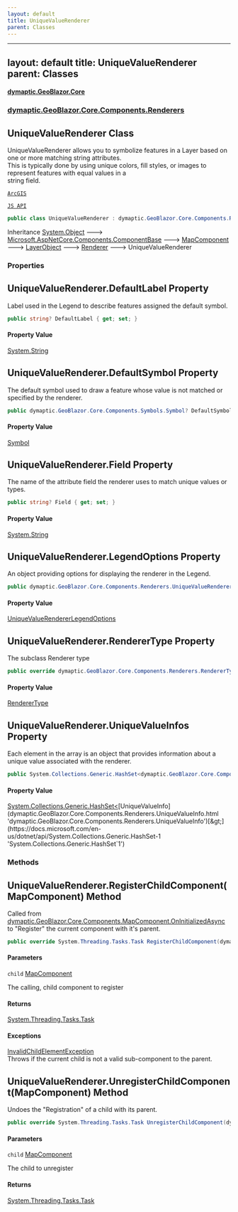 ```yaml
---
layout: default
title: UniqueValueRenderer
parent: Classes
---
```

---
layout: default
title: UniqueValueRenderer
parent: Classes
---
#### [dymaptic.GeoBlazor.Core](index.html 'index')
### [dymaptic.GeoBlazor.Core.Components.Renderers](index.html#dymaptic.GeoBlazor.Core.Components.Renderers 'dymaptic.GeoBlazor.Core.Components.Renderers')

## UniqueValueRenderer Class

UniqueValueRenderer allows you to symbolize features in a Layer based on one or more matching string attributes.  
This is typically done by using unique colors, fill styles, or images to represent features with equal values in a  
string field.  
<a target="_blank" href="https://developers.arcgis.com/javascript/latest/api-reference/esri-renderers-UniqueValueRenderer.html">  
    ArcGIS  
    JS API  
</a>

```csharp
public class UniqueValueRenderer : dymaptic.GeoBlazor.Core.Components.Renderers.Renderer
```

Inheritance [System.Object](https://docs.microsoft.com/en-us/dotnet/api/System.Object 'System.Object') &#129106; [Microsoft.AspNetCore.Components.ComponentBase](https://docs.microsoft.com/en-us/dotnet/api/Microsoft.AspNetCore.Components.ComponentBase 'Microsoft.AspNetCore.Components.ComponentBase') &#129106; [MapComponent](dymaptic.GeoBlazor.Core.Components.MapComponent.html 'dymaptic.GeoBlazor.Core.Components.MapComponent') &#129106; [LayerObject](dymaptic.GeoBlazor.Core.Components.Layers.LayerObject.html 'dymaptic.GeoBlazor.Core.Components.Layers.LayerObject') &#129106; [Renderer](dymaptic.GeoBlazor.Core.Components.Renderers.Renderer.html 'dymaptic.GeoBlazor.Core.Components.Renderers.Renderer') &#129106; UniqueValueRenderer
### Properties

<a name='dymaptic.GeoBlazor.Core.Components.Renderers.UniqueValueRenderer.DefaultLabel'></a>

## UniqueValueRenderer.DefaultLabel Property

Label used in the Legend to describe features assigned the default symbol.

```csharp
public string? DefaultLabel { get; set; }
```

#### Property Value
[System.String](https://docs.microsoft.com/en-us/dotnet/api/System.String 'System.String')

<a name='dymaptic.GeoBlazor.Core.Components.Renderers.UniqueValueRenderer.DefaultSymbol'></a>

## UniqueValueRenderer.DefaultSymbol Property

The default symbol used to draw a feature whose value is not matched or specified by the renderer.

```csharp
public dymaptic.GeoBlazor.Core.Components.Symbols.Symbol? DefaultSymbol { get; }
```

#### Property Value
[Symbol](dymaptic.GeoBlazor.Core.Components.Symbols.Symbol.html 'dymaptic.GeoBlazor.Core.Components.Symbols.Symbol')

<a name='dymaptic.GeoBlazor.Core.Components.Renderers.UniqueValueRenderer.Field'></a>

## UniqueValueRenderer.Field Property

The name of the attribute field the renderer uses to match unique values or types.

```csharp
public string? Field { get; set; }
```

#### Property Value
[System.String](https://docs.microsoft.com/en-us/dotnet/api/System.String 'System.String')

<a name='dymaptic.GeoBlazor.Core.Components.Renderers.UniqueValueRenderer.LegendOptions'></a>

## UniqueValueRenderer.LegendOptions Property

An object providing options for displaying the renderer in the Legend.

```csharp
public dymaptic.GeoBlazor.Core.Components.Renderers.UniqueValueRendererLegendOptions? LegendOptions { get; set; }
```

#### Property Value
[UniqueValueRendererLegendOptions](dymaptic.GeoBlazor.Core.Components.Renderers.UniqueValueRendererLegendOptions.html 'dymaptic.GeoBlazor.Core.Components.Renderers.UniqueValueRendererLegendOptions')

<a name='dymaptic.GeoBlazor.Core.Components.Renderers.UniqueValueRenderer.RendererType'></a>

## UniqueValueRenderer.RendererType Property

The subclass Renderer type

```csharp
public override dymaptic.GeoBlazor.Core.Components.Renderers.RendererType RendererType { get; }
```

#### Property Value
[RendererType](dymaptic.GeoBlazor.Core.Components.Renderers.RendererType.html 'dymaptic.GeoBlazor.Core.Components.Renderers.RendererType')

<a name='dymaptic.GeoBlazor.Core.Components.Renderers.UniqueValueRenderer.UniqueValueInfos'></a>

## UniqueValueRenderer.UniqueValueInfos Property

Each element in the array is an object that provides information about a unique value associated with the renderer.

```csharp
public System.Collections.Generic.HashSet<dymaptic.GeoBlazor.Core.Components.Renderers.UniqueValueInfo> UniqueValueInfos { get; set; }
```

#### Property Value
[System.Collections.Generic.HashSet&lt;](https://docs.microsoft.com/en-us/dotnet/api/System.Collections.Generic.HashSet-1 'System.Collections.Generic.HashSet`1')[UniqueValueInfo](dymaptic.GeoBlazor.Core.Components.Renderers.UniqueValueInfo.html 'dymaptic.GeoBlazor.Core.Components.Renderers.UniqueValueInfo')[&gt;](https://docs.microsoft.com/en-us/dotnet/api/System.Collections.Generic.HashSet-1 'System.Collections.Generic.HashSet`1')
### Methods

<a name='dymaptic.GeoBlazor.Core.Components.Renderers.UniqueValueRenderer.RegisterChildComponent(dymaptic.GeoBlazor.Core.Components.MapComponent)'></a>

## UniqueValueRenderer.RegisterChildComponent(MapComponent) Method

Called from [dymaptic.GeoBlazor.Core.Components.MapComponent.OnInitializedAsync](https://docs.microsoft.com/en-us/dotnet/api/dymaptic.GeoBlazor.Core.Components.MapComponent.OnInitializedAsync 'dymaptic.GeoBlazor.Core.Components.MapComponent.OnInitializedAsync') to "Register" the current component with it's parent.

```csharp
public override System.Threading.Tasks.Task RegisterChildComponent(dymaptic.GeoBlazor.Core.Components.MapComponent child);
```
#### Parameters

<a name='dymaptic.GeoBlazor.Core.Components.Renderers.UniqueValueRenderer.RegisterChildComponent(dymaptic.GeoBlazor.Core.Components.MapComponent).child'></a>

`child` [MapComponent](dymaptic.GeoBlazor.Core.Components.MapComponent.html 'dymaptic.GeoBlazor.Core.Components.MapComponent')

The calling, child component to register

#### Returns
[System.Threading.Tasks.Task](https://docs.microsoft.com/en-us/dotnet/api/System.Threading.Tasks.Task 'System.Threading.Tasks.Task')

#### Exceptions

[InvalidChildElementException](dymaptic.GeoBlazor.Core.Exceptions.InvalidChildElementException.html 'dymaptic.GeoBlazor.Core.Exceptions.InvalidChildElementException')  
Throws if the current child is not a valid sub-component to the parent.

<a name='dymaptic.GeoBlazor.Core.Components.Renderers.UniqueValueRenderer.UnregisterChildComponent(dymaptic.GeoBlazor.Core.Components.MapComponent)'></a>

## UniqueValueRenderer.UnregisterChildComponent(MapComponent) Method

Undoes the "Registration" of a child with its parent.

```csharp
public override System.Threading.Tasks.Task UnregisterChildComponent(dymaptic.GeoBlazor.Core.Components.MapComponent child);
```
#### Parameters

<a name='dymaptic.GeoBlazor.Core.Components.Renderers.UniqueValueRenderer.UnregisterChildComponent(dymaptic.GeoBlazor.Core.Components.MapComponent).child'></a>

`child` [MapComponent](dymaptic.GeoBlazor.Core.Components.MapComponent.html 'dymaptic.GeoBlazor.Core.Components.MapComponent')

The child to unregister

#### Returns
[System.Threading.Tasks.Task](https://docs.microsoft.com/en-us/dotnet/api/System.Threading.Tasks.Task 'System.Threading.Tasks.Task')

